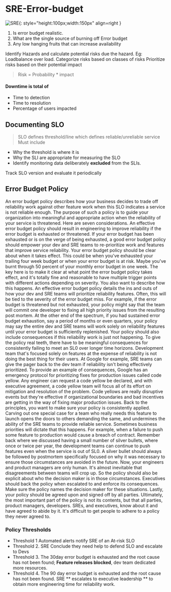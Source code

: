 # SRE-Error-budget

![SRE](https://vettom-images.s3.eu-west-1.amazonaws.com/generic/sre.jpg){: style="height:100px;width:150px" align=right }
1. Is error budget realistic.
2. What are the single source of burning off Error budget
3. Any low hanging fruits that can increase availability

Identify Hazards and calculate potential risks due the hazard. Eg: Loadbalance over load.
Categorize risks based on classes of risks
Prioritize risks based on their potential impact

> Risk = Probability * impact

#### Downtime is total of
* Time to detection
* Time to resolution
* Percentage of users impacted

## Documenting SLO
> SLO defines threshold/line which defines reliable/unreliable service
 Must include
 * Why the threshold is where it is
 * Why the SLI are appropriate for measuring the SLO
 * Identify monitoring data deliberately **excluded** from the SLIs.

 Track SLO version and evaluate it periodically


## Error Budget Policy


   An error budget policy describes how your business decides to trade off reliability work against other feature work when this SLO indicates a service is not reliable enough. The purpose of such a policy is to guide your organization into meaningful and appropriate action when the reliability of your service is threatened. 
  Here are seven considerations. 
  An effective error budget policy should result in engineering to improve reliability if the error budget is exhausted or threatened. If your error budget has been exhausted or is on the verge of being exhausted, a good error budget policy should empower your dev and SRE teams to re-prioritize work and features that improve service reliability. Your error budget policy should be clear about when it takes effect. This could be when you've exhausted your trailing four week budget or when your error budget is at risk. Maybe you've burnt through 50 percent of your monthly error budget in one week. The key here is to make it clear at what point the error budget policy takes effect, and it's totally fine and reasonable to have multiple trigger points with different actions depending on severity. You also want to describe how this happens. An effective error budget policy details the ins and outs of how your dev and SRE teams will prioritize reliability features. Often, this will be tied to the severity of the error budget miss. For example, if the error budget is threatened but not exhausted, your policy might say that the team will commit one developer to fixing all high priority issues from the resulting post mortem. At the other end of the spectrum, if you had sustained error budget exhaustion, say a period of months or even quarters, your policy may say the entire dev and SRE teams will work solely on reliability features until your error budget is sufficiently replenished. Your policy should also include consequences if this reliability work is just not happening. To give the policy real teeth, there have to be meaningful consequences for consistently failing to meet an SL0 over longer time horizons. Development team that's focused solely on features at the expense of reliability is not doing the best thing for their users. At Google for example, SRE teams can give the pager back to the dev team if reliability isn't being effectively prioritized. To provide an example of consequences, Google has an emergency protocol for prioritizing fixes for production issues called code yellow. Any engineer can request a code yellow be declared, and with executive agreement, a code yellow team will focus all of its effort on mitigation and resolution of the problem. Code yellows are really disruptive events but they're effective if organizational boundaries and bad incentives are getting in the way of fixing major production issues. Back to the principles, you want to make sure your policy is consistently applied. Carving out one special case for a team who really needs this feature to launch opens the doors to others demanding the same, and undermines the ability of the SRE teams to provide reliable service. Sometimes business priorities will dictate that this happens. For example, when a failure to push some feature to production would cause a breach of contract. Remember back where we discussed having a small number of silver bullets, where once or twice per year, the development teams can continue to push features even when the service is out of SL0. A silver bullet should always be followed by postmortem specifically focused on why it was necessary to ensure those circumstances are avoided in the future. Now, your engineers and product managers are only human. It's almost inevitable that disagreements between teams will crop up. So the policy should also be explicit about who the decision maker is in those circumstances. Executives should back the policy when escalated to and enforce its consequences. Make sure the policy names the decision maker for these situations. 
     Lastly, your policy should be agreed upon and signed off by all parties. Ultimately, the most important part of the policy is not its contents, but that all parties, product managers, developers. SREs, and executives, know about it and have agreed to abide by it. It's difficult to get people to adhere to a policy they never agreed to.

### Policy Thresholds
* Threshold 1 Automated alerts notify SRE of an At-risk SLO
* Threshold 2. SRE Conclude they need help to defend SLO and escalate to Devs
* Threshold 3. The 30day error budget is exhausted and the root cause has not been found; **Feature releases blocked**, dev team dedicated more resources.
* Threshold 4. The 90 day error budget is exhausted and the root cause has not been found. SRE ** escalates to executive leadership ** to obtain more engineering time for reliability work.